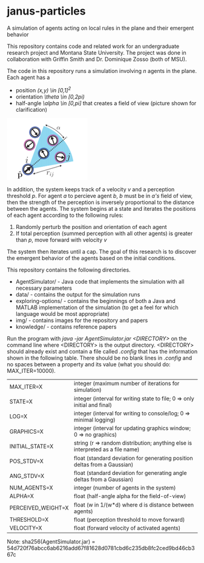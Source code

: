 # janus-particles
A simulation of agents acting on local rules in the plane and their emergent behavior

This repository contains code and related work for an undergraduate research project and Montana State University.
The project was done in collaboration with Griffin Smith and Dr. Dominique Zosso (both of MSU).

The code in this repository runs a simulation involving *n* agents in the plane.
Each agent has a
 * position *(x,y) \in [0,1]<sup>2</sup>*
 * orientation *\theta \in [0,2pi)*
 * half-angle *\alpha \in [0,pi]* that creates a field of view (picture shown for clarification)

![Image of alpha](img/alpha.png)

In addition, the system keeps track of a velocity *v* and a perception threshold *p*.
For agent *a* to percieve agent *b*, *b* must be in *a's* field of view, then the strength of the perception is inversely proportional to the distance between the agents.
The system begins at a state and iterates the positions of each agent according to the following rules:
 1. Randomly perturb the position and orientation of each agent
 1. If total perception (summed perception with all other agents) is greater than *p*, move forward with velocity *v*

The system then iterates until a cap.
The goal of this research is to discover the emergent behavior of the agents based on the initial conditions.

This repository contains the following directories.
 * AgentSimulator/ - Java code that implements the simulation with all necessary parameters
 * data/ - contains the output for the simulation runs
 * exploring-options/ - contains the beginnings of both a Java and MATLAB implementation of the simulation (to get a feel for which language would be most appropriate)
 * img/ - contains images for the repository and papers
 * knowledge/ - contains reference papers

Run the program with *java -jar AgentSimulator.jar \<DIRECTORY\>* on the command line where \<DIRECTORY\> is the output directory.
\<DIRECTORY\> should already exist and contain a file called *.config* that has the information shown in the following table.
There should be no blank lines in *.config* and no spaces between a property and its value (what you should do: MAX_ITER=10000).

|                      |                                                                                |
|----------------------|--------------------------------------------------------------------------------|
|MAX_ITER=X            |integer (maximum number of iterations for simulation)                           |
|STATE=X               |integer (interval for writing state to file; 0 => only initial and final)       |
|LOG=X                 |integer (interval for writing to console/log; 0 => minimal logging)             |
|GRAPHICS=X            |integer (interval for updating graphics window; 0 => no graphics)               |
|INITIAL_STATE=X       |string  (r => random distribution; anything else is interpreted as a file name) |
|POS_STDV=X            |float   (standard deviation for generating position deltas from a Gaussian)     |
|ANG_STDV=X            |float   (standard deviation for generating angle deltas from a Gaussian)        |
|NUM_AGENTS=X          |integer (number of agents in the system)                                        |
|ALPHA=X               |float   (half-angle alpha for the field-of-view)                                |
|PERCEIVED_WEIGHT=X    |float   (w in 1/(w\*d) where d is distance between agents)                      |
|THRESHOLD=X           |float   (perception threshold to move forward)                                  |
|VELOCITY=X            |float   (forward velocity of activated agents)                                  |

Note: sha256(AgentSimulator.jar) = 54d720f76abcc6ab6216add67f81628d0781cbd6c235db8fc2ced9bd46cb367c

